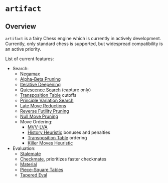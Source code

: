 # `artifact`

## Overview

`artifact` is a fairy Chess engine which is currently in actively development. Currently, only standard chess is supported, but widespread compatibility is an active priority.

List of current features:
- Search:
    - [Negamax](https://www.chessprogramming.org/Negamax)
    - [Alpha-Beta Pruning](https://www.chessprogramming.org/Alpha-Beta)
    - [Iterative Deepening](https://www.chessprogramming.org/Iterative_Deepening)
    - [Quiescence Search](https://www.chessprogramming.org/Quiescence_Search) (capture only)
    - [Transposition Table](https://www.chessprogramming.org/Transposition_Table) cutoffs
    - [Principle Variation Search](https://www.chessprogramming.org/Principal_Variation_Search)
    - [Late Move Reductions](https://www.chessprogramming.org/Late_Move_Reductions)
    - [Reverse Futility Pruning](https://www.chessprogramming.org/Reverse_Futility_Pruning)
    - [Null Move Pruning](https://www.chessprogramming.org/Null_Move_Pruning)
    - Move Ordering:
        - [MVV-LVA](https://www.chessprogramming.org/MVV-LVA)
        - [History Heuristic](https://www.chessprogramming.org/History_Heuristic) bonuses and penalties
        - [Transposition Table](https://www.chessprogramming.org/Transposition_Table) ordering
        - [Killer Moves Heuristic](https://www.chessprogramming.org/Killer_Move)
- Evaluation:
    - [Stalemate](https://www.chessprogramming.org/Stalemate)
    - [Checkmate](https://www.chessprogramming.org/Checkmate), prioritizes faster checkmates
    - [Material](https://www.chessprogramming.org/Material)
    - [Piece-Square Tables](https://www.chessprogramming.org/Piece-Square_Tables)
    - [Tapered Eval](https://www.chessprogramming.org/Tapered_Eval)